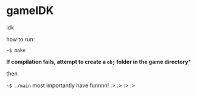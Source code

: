 # gameIDK
idk

how to run:

```~$ make```

**If compilation fails, attempt to create a ```obj``` folder in the game directory***

then

```~$ ./main```
most importantly 
have funnnn!
:>
:>
:>
:>

